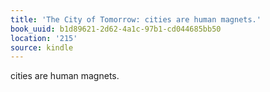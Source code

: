 ```yaml
---
title: 'The City of Tomorrow: cities are human magnets.'
book_uuid: b1d89621-2d62-4a1c-97b1-cd044685bb50
location: '215'
source: kindle
---
```


cities are human magnets.